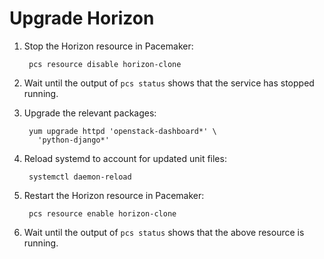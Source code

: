 # Upgrade Horizon

1. Stop the Horizon resource in Pacemaker:

        pcs resource disable horizon-clone

1. Wait until the output of `pcs status` shows that the service has
   stopped running.

1. Upgrade the relevant packages:

        yum upgrade httpd 'openstack-dashboard*' \
          'python-django*'

1. Reload systemd to account for updated unit files:

        systemctl daemon-reload

1. Restart the Horizon resource in Pacemaker:

        pcs resource enable horizon-clone

1. Wait until the output of `pcs status` shows that the above
   resource is running.
